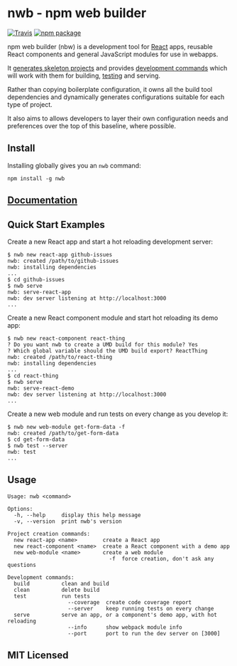 # nwb - npm web builder

[![Travis][build-badge]][build]
[![npm package][npm-badge]][npm]

npm web builder (nbw) is a development tool for [React](https://facebook.github.io/react/) apps, reusable React components and general JavaScript modules for use in webapps.

It [generates skeleton projects](/docs/Commands.md#new---create-a-new-project) and provides [development commands](/docs/Commands.md#nwb-commands) which will work with them for building, [testing](/docs/Testing.md#testing) and serving.

Rather than copying boilerplate configuration, it owns all the build tool dependencies and dynamically generates configurations suitable for each type of project.

It also aims to allows developers to layer their own configuration needs and preferences over the top of this baseline, where possible.

## Install

Installing globally gives you an `nwb` command:

```
npm install -g nwb
```

## [Documentation](/docs/#table-of-contents)

## Quick Start Examples

Create a new React app and start a hot reloading development server:

```
$ nwb new react-app github-issues
nwb: created /path/to/github-issues
nwb: installing dependencies
...
$ cd github-issues
$ nwb serve
nwb: serve-react-app
nwb: dev server listening at http://localhost:3000
...
```

Create a new React component module and start hot reloading its demo app:

```
$ nwb new react-component react-thing
? Do you want nwb to create a UMD build for this module? Yes
? Which global variable should the UMD build export? ReactThing
nwb: created /path/to/react-thing
nwb: installing dependencies
...
$ cd react-thing
$ nwb serve
nwb: serve-react-demo
nwb: dev server listening at http://localhost:3000
...
```

Create a new web module and run tests on every change as you develop it:

```
$ nwb new web-module get-form-data -f
nwb: created /path/to/get-form-data
$ cd get-form-data
$ nwb test --server
nwb: test
...
```

## Usage

```
Usage: nwb <command>

Options:
  -h, --help     display this help message
  -v, --version  print nwb's version

Project creation commands:
  new react-app <name>        create a React app
  new react-component <name>  create a React component with a demo app
  new web-module <name>       create a web module
                                -f  force creation, don't ask any questions

Development commands:
  build          clean and build
  clean          delete build
  test           run tests
                   --coverage  create code coverage report
                   --server    keep running tests on every change
  serve          serve an app, or a component's demo app, with hot reloading
                   --info      show webpack module info
                   --port      port to run the dev server on [3000]
```

## MIT Licensed

[build-badge]: https://img.shields.io/travis/insin/nwb/master.svg?style=flat-square
[build]: https://travis-ci.org/insin/nwb

[npm-badge]: https://img.shields.io/npm/v/nwb.svg?style=flat-square
[npm]: https://www.npmjs.org/package/nwb
